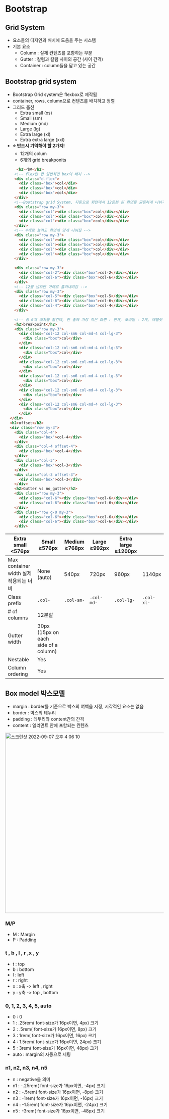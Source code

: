 # Bootstrap

## Grid System

- 요소들의 디자인과 배치에 도움을 주는 시스템
- 기본 요소
  - Column : 실제 컨텐츠를 포함하는 부분
  - Gutter : 칼럼과 칼럼 사이의 공간 (사이 간격)
  - Container : column들을 담고 있는 공간 



## Bootstrap grid system 

- Bootstrap Grid system은 flexbox로 제작됨 
- container, rows, column으로 컨텐츠를 배치하고 정렬
- 그리드 옵션
  - Extra small (xs)
  - Small (sm)
  - Medium (md)
  - Large (lg)
  - Extra large (xl)
  - Extra extra large (xxl)
- **⭐️ 반드시 기억해야 할 2가지!**
  - 12개의 colum
  - 6개의 grid breakponits 

````html
     <h2>기본</h2>
    <!-- flex만 한 일반적인 box의 배치 -->
    <div class="d-flex">
      <div class="box">col</div>
      <div class="box">col</div>
      <div class="box">col</div>
    </div>
    <!--Bootstrap grid System, 자동으로 화면에서 12등분 된 화면을 균등하게 나눠가짐 -->
    <div class="row my-3">
      <div class="col"><div class="box">col</div></div>
      <div class="col"><div class="box">col</div></div>
      <div class="col"><div class="box">col</div></div>
    </div>
    <!-- 4개로 늘려도 화면에 맞게 나눠짐 -->   
    <div class="row my-3">
      <div class="col"><div class="box">col</div></div>
      <div class="col"><div class="box">col</div></div>
      <div class="col"><div class="box">col</div></div>
      <div class="col"><div class="box">col</div></div>
    </div>
    
    <div class="row my-3">
      <div class="col-2"><div class="box">col-2</div></div>
      <div class="col-6"><div class="box">col-6</div></div>
    </div>     
    <!-- 12를 넘으면 아래로 흘러내려감 -->   
    <div class="row my-3">
      <div class="col-5"><div class="box">col-5</div></div>
      <div class="col-6"><div class="box">col-6</div></div>
      <div class="col-4"><div class="box">col-4</div></div>
    </div>   
    
    <!-- 총 6개 배치를 할건데, 한 줄에 가장 작은 화면 : 한개, 모바일 : 2개, 태블릿 : 3개, PC : 4개를 보여주게 하고싶다면? -->
    <h2>breakpoint</h2>
    <div class="row my-3"> 
      <div class="col-12 col-sm6 col-md-4 col-lg-3">
        <div class="box">col</div>
      </div>
      <div class="col-12 col-sm6 col-md-4 col-lg-3">
        <div class="box">col</div>
      </div>
      <div class="col-12 col-sm6 col-md-4 col-lg-3">
        <div class="box">col</div>
      </div>
      <div class="col-12 col-sm6 col-md-4 col-lg-3">
        <div class="box">col</div>
      </div>
      <div class="col-12 col-sm6 col-md-4 col-lg-3">
        <div class="box">col</div>
      </div>
      <div class="col-12 col-sm6 col-md-4 col-lg-3">
        <div class="box">col</div>
      </div>
  </div>
  <h2>offset</h2>
  <div class="row my-3">
    <div class="col-4">
      <div class="box">col-4</div>
    </div>
    <div class="col-4 offset-4">
      <div class="box">col-4</div>
    </div>
    <div class="col-3">
      <div class="box">col-3</div>
    </div>
    <div class="col-3 offset-3">
      <div class="box">col-3</div>
    </div>
    <h2>Gutter vs no_gutter</h2>
    <div class="row my-3">
      <div class="col-6"><div class="box">col-6</div></div>
      <div class="col-6"><div class="box">col-6</div></div> 
    </div>
    <div class="row g-0 my-3">
      <div class="col-6"><div class="box">col-6</div></div>
      <div class="col-6"><div class="box">col-6</div></div> 
    </div>
````

| Extra small <576px                     | Small ≥576px                         | Medium ≥768px | Large ≥992px | Extra large ≥1200px |            |
| -------------------------------------- | ------------------------------------ | ------------- | ------------ | ------------------- | ---------- |
| Max container width 실제 적용되는 너비 | None (auto)                          | 540px         | 720px        | 960px               | 1140px     |
| Class prefix                           | `.col-`                              | `.col-sm-`    | `.col-md-`   | `.col-lg-`          | `.col-xl-` |
| # of columns                           | 12분할                               |               |              |                     |            |
| Gutter width                           | 30px (15px on each side of a column) |               |              |                     |            |
| Nestable                               | Yes                                  |               |              |                     |            |
| Column ordering                        | Yes                                  |               |              |                     |            |



## Box model 박스모델

- margin : border를 기준으로 박스의 여백을 지정, 시각적인 요소는 없음
- border : 박스의 테두리
- padding : 테두리와 content간의 간격
- content : 엘리먼트 안에 포함되는 컨텐츠

<img width="571" alt="스크린샷 2022-09-07 오후 4 06 10" src="https://user-images.githubusercontent.com/108647801/188891175-5d9b047f-481f-4df6-9ff1-6739e46a7f3d.png">

### M/P

- M : Margin
- P : Padding

### t , b , l , r ,x , y

- t : top
- b : bottom
- l : left
- r : right
- x : x축 -> left , right
- y : y축 -> top , bottom

### 0, 1, 2, 3, 4, 5, auto

- 0 : 0
- 1 : .25rem( font-size가 16px이면, 4px) 크기
- 2 : .5rem( font-size가 16px이면, 8px) 크기
- 3 : 1rem( font-size가 16px이면, 16px) 크기
- 4 : 1.5rem( font-size가 16px이면, 24px) 크기
- 5 : 3rem( font-size가 16px이면, 48px) 크기
- auto : margin의 자동으로 세팅

### n1, n2, n3, n4, n5

- n : negative을 의미
- n1 : -.25rem( font-size가 16px이면, -4px) 크기
- n2 : -.5rem( font-size가 16px이면, -8px) 크기
- n3 : -1rem( font-size가 16px이면, -16px) 크기
- n4 : -1.5rem( font-size가 16px이면, -24px) 크기
- n5 : -3rem( font-size가 16px이면, -48px) 크기
